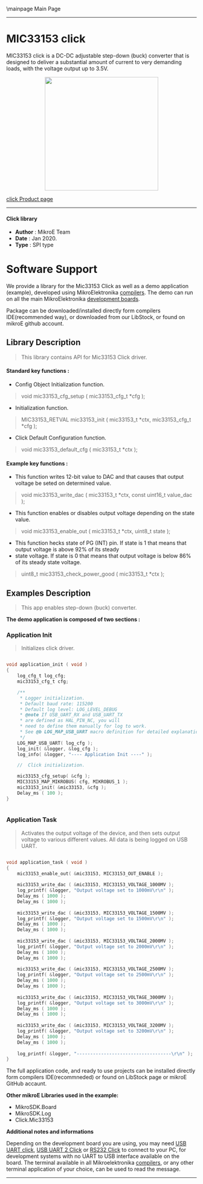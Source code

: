 \mainpage Main Page
 
 

---
# MIC33153 click

MIC33153 click is a DC-DC adjustable step-down (buck) converter that is designed to deliver a substantial amount of current to very demanding loads, with the voltage output up to 3.5V.

<p align="center">
  <img src="https://download.mikroe.com/images/click_for_ide/mic33153_click.png" height=300px>
</p>

[click Product page](https://www.mikroe.com/mic33153-click)

---


#### Click library 

- **Author**        : MikroE Team
- **Date**          : Jan 2020.
- **Type**          : SPI type


# Software Support

We provide a library for the Mic33153 Click 
as well as a demo application (example), developed using MikroElektronika 
[compilers](https://shop.mikroe.com/compilers). 
The demo can run on all the main MikroElektronika [development boards](https://shop.mikroe.com/development-boards).

Package can be downloaded/installed directly form compilers IDE(recommended way), or downloaded from our LibStock, or found on mikroE github account. 

## Library Description

> This library contains API for Mic33153 Click driver.

#### Standard key functions :

- Config Object Initialization function.
> void mic33153_cfg_setup ( mic33153_cfg_t *cfg ); 
 
- Initialization function.
> MIC33153_RETVAL mic33153_init ( mic33153_t *ctx, mic33153_cfg_t *cfg );

- Click Default Configuration function.
> void mic33153_default_cfg ( mic33153_t *ctx );


#### Example key functions :

- This function writes 12-bit value to DAC and that causes that output voltage be seted on determined value.
> void mic33153_write_dac ( mic33153_t *ctx, const uint16_t value_dac );
 
- This function enables or disables output voltage depending on the state value.
> void mic33153_enable_out ( mic33153_t *ctx, uint8_t state );

- This function hecks state of PG (INT) pin. If state is 1 that means that output voltage is above 92% of its steady
- state voltage. If state is 0 that means that output voltage is below 86% of its steady state voltage.
> uint8_t mic33153_check_power_good ( mic33153_t *ctx );

## Examples Description

> This app enables step-down (buck) converter.

**The demo application is composed of two sections :**

### Application Init 

> Initializes click driver.

```c

void application_init ( void )
{
    log_cfg_t log_cfg;
    mic33153_cfg_t cfg;

    /** 
     * Logger initialization.
     * Default baud rate: 115200
     * Default log level: LOG_LEVEL_DEBUG
     * @note If USB_UART_RX and USB_UART_TX 
     * are defined as HAL_PIN_NC, you will 
     * need to define them manually for log to work. 
     * See @b LOG_MAP_USB_UART macro definition for detailed explanation.
     */
    LOG_MAP_USB_UART( log_cfg );
    log_init( &logger, &log_cfg );
    log_info( &logger, "---- Application Init ----" );

    //  Click initialization.

    mic33153_cfg_setup( &cfg );
    MIC33153_MAP_MIKROBUS( cfg, MIKROBUS_1 );
    mic33153_init( &mic33153, &cfg );
    Delay_ms ( 100 );
}
  
```

### Application Task

> Activates the output voltage of the device, and then sets output voltage to various different values.
> All data is being logged on USB UART.  

```c

void application_task ( void )
{
    mic33153_enable_out( &mic33153, MIC33153_OUT_ENABLE );
    
    mic33153_write_dac ( &mic33153, MIC33153_VOLTAGE_1000MV );
    log_printf( &logger, "Output voltage set to 1000mV\r\n" );
    Delay_ms ( 1000 );
    Delay_ms ( 1000 );
    
    mic33153_write_dac ( &mic33153, MIC33153_VOLTAGE_1500MV );
    log_printf( &logger, "Output voltage set to 1500mV\r\n" );
    Delay_ms ( 1000 );
    Delay_ms ( 1000 );
    
    mic33153_write_dac ( &mic33153, MIC33153_VOLTAGE_2000MV );
    log_printf( &logger, "Output voltage set to 2000mV\r\n" );
    Delay_ms ( 1000 );
    Delay_ms ( 1000 );
    
    mic33153_write_dac ( &mic33153, MIC33153_VOLTAGE_2500MV );
    log_printf( &logger, "Output voltage set to 2500mV\r\n" );
    Delay_ms ( 1000 );
    Delay_ms ( 1000 );
    
    mic33153_write_dac ( &mic33153, MIC33153_VOLTAGE_3000MV );
    log_printf( &logger, "Output voltage set to 3000mV\r\n" );
    Delay_ms ( 1000 );
    Delay_ms ( 1000 );
    
    mic33153_write_dac ( &mic33153, MIC33153_VOLTAGE_3200MV );
    log_printf( &logger, "Output voltage set to 3200mV\r\n" );
    Delay_ms ( 1000 );
    Delay_ms ( 1000 );
    
    log_printf( &logger, "-----------------------------------\r\n" );
}

```

The full application code, and ready to use projects can be  installed directly form compilers IDE(recommneded) or found on LibStock page or mikroE GitHub accaunt.

**Other mikroE Libraries used in the example:** 

- MikroSDK.Board
- MikroSDK.Log
- Click.Mic33153

**Additional notes and informations**

Depending on the development board you are using, you may need 
[USB UART click](https://shop.mikroe.com/usb-uart-click), 
[USB UART 2 Click](https://shop.mikroe.com/usb-uart-2-click) or 
[RS232 Click](https://shop.mikroe.com/rs232-click) to connect to your PC, for 
development systems with no UART to USB interface available on the board. The 
terminal available in all Mikroelektronika 
[compilers](https://shop.mikroe.com/compilers), or any other terminal application 
of your choice, can be used to read the message.



---
